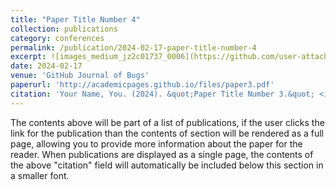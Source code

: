 ```yaml
---
title: "Paper Title Number 4"
collection: publications
category: conferences
permalink: /publication/2024-02-17-paper-title-number-4
excerpt: ![images_medium_jz2c01737_0006](https://github.com/user-attachments/assets/c32b806f-c553-4393-865b-0995effd01c1)
date: 2024-02-17
venue: 'GitHub Journal of Bugs'
paperurl: 'http://academicpages.github.io/files/paper3.pdf'
citation: 'Your Name, You. (2024). &quot;Paper Title Number 3.&quot; <i>GitHub Journal of Bugs</i>. 1(3).'
---
```


The contents above will be part of a list of publications, if the user clicks the link for the publication than the contents of section will be rendered as a full page, allowing you to provide more information about the paper for the reader. When publications are displayed as a single page, the contents of the above "citation" field will automatically be included below this section in a smaller font.
